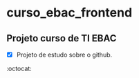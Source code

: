 # curso_ebac_frontend

## Projeto curso de TI EBAC

- [x] Projeto de estudo sobre o github.



:octocat:

